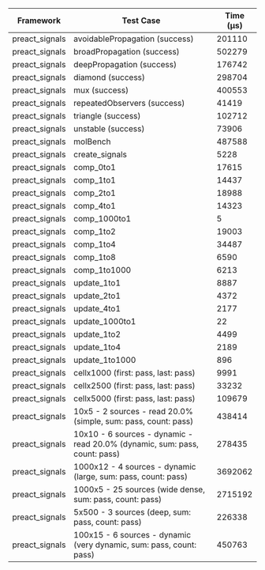 | Framework | Test Case | Time (μs) |
| --- | --- | --- |
| preact_signals | avoidablePropagation (success) | 201110 |
| preact_signals | broadPropagation (success) | 502279 |
| preact_signals | deepPropagation (success) | 176742 |
| preact_signals | diamond (success) | 298704 |
| preact_signals | mux (success) | 400553 |
| preact_signals | repeatedObservers (success) | 41419 |
| preact_signals | triangle (success) | 102712 |
| preact_signals | unstable (success) | 73906 |
| preact_signals | molBench | 487588 |
| preact_signals | create_signals | 5228 |
| preact_signals | comp_0to1 | 17615 |
| preact_signals | comp_1to1 | 14437 |
| preact_signals | comp_2to1 | 18988 |
| preact_signals | comp_4to1 | 14323 |
| preact_signals | comp_1000to1 | 5 |
| preact_signals | comp_1to2 | 19003 |
| preact_signals | comp_1to4 | 34487 |
| preact_signals | comp_1to8 | 6590 |
| preact_signals | comp_1to1000 | 6213 |
| preact_signals | update_1to1 | 8887 |
| preact_signals | update_2to1 | 4372 |
| preact_signals | update_4to1 | 2177 |
| preact_signals | update_1000to1 | 22 |
| preact_signals | update_1to2 | 4499 |
| preact_signals | update_1to4 | 2189 |
| preact_signals | update_1to1000 | 896 |
| preact_signals | cellx1000 (first: pass, last: pass) | 9991 |
| preact_signals | cellx2500 (first: pass, last: pass) | 33232 |
| preact_signals | cellx5000 (first: pass, last: pass) | 109679 |
| preact_signals | 10x5 - 2 sources - read 20.0% (simple, sum: pass, count: pass) | 438414 |
| preact_signals | 10x10 - 6 sources - dynamic - read 20.0% (dynamic, sum: pass, count: pass) | 278435 |
| preact_signals | 1000x12 - 4 sources - dynamic (large, sum: pass, count: pass) | 3692062 |
| preact_signals | 1000x5 - 25 sources (wide dense, sum: pass, count: pass) | 2715192 |
| preact_signals | 5x500 - 3 sources (deep, sum: pass, count: pass) | 226338 |
| preact_signals | 100x15 - 6 sources - dynamic (very dynamic, sum: pass, count: pass) | 450763 |
